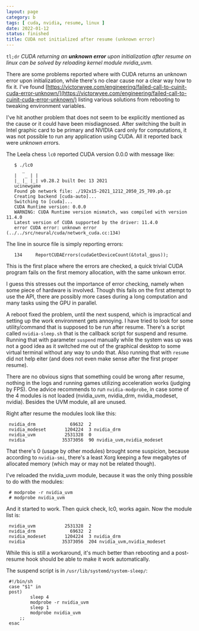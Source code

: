 ```yaml
---
layout: page
category: b
tags: [ cuda, nvidia, resume, linux ]
date: 2022-01-12
status: finished
title: CUDA not initialized after resume (unknown error)
---
```


`tl;dr` *CUDA returning an **unknown error** upon initialization after resume on
linux can be solved by reloading kernel module nvidia_uvm.*

There are some problems reported where with CUDA returns an unknown error upon
initialization, while there's no clear cause nor a clear way how to fix it.
I've found
[https://victorwyee.com/engineering/failed-call-to-cuinit-cuda-error-unknown/](https://victorwyee.com/engineering/failed-call-to-cuinit-cuda-error-unknown/)
listing various solutions from rebooting to tweaking environment variables.

I've hit another problem that does not seem to be explicitly mentioned as the
cause or it could have been misdiagnosed. After switching the built in Intel
graphic card to be primary and NVIDIA card only for computations, it was not
possible to run any application using CUDA. All it reported back were *unknown
error*s.

The Leela chess `lc0` reported CUDA version 0.0.0 with message like:

       $ ./lc0
	      _
       |   _ | |
       |_ |_ |_| v0.28.2 built Dec 13 2021
       ucinewgame
       Found pb network file: ./192x15-2021_1212_2050_25_709.pb.gz
       Creating backend [cuda-auto]...
       Switching to [cuda]...
       CUDA Runtime version: 0.0.0
       WARNING: CUDA Runtime version mismatch, was compiled with version 11.4.0
       Latest version of CUDA supported by the driver: 11.4.0
       error CUDA error: unknown error (../../src/neural/cuda/network_cuda.cc:134)

The line in source file is simply reporting errors:

       134     ReportCUDAErrors(cudaGetDeviceCount(&total_gpus));

This is the first place where the errors are checked, a quick trivial CUDA
program fails on the first memory allocation, with the same unkown error.

I guess this stresses out the importance of error checking, namely when some
piece of hardware is involved. Though this fails on the first attempt to use the
API, there are possibly more cases during a long computation and many tasks using
the GPU in parallel.

A reboot fixed the problem, until the next suspend, which is impractical and
setting up the work environment gets annoying. I have tried to look for some
utility/command that is supposed to be run after resume. There's a script called
`nvidia-sleep.sh` that is the callback script for suspend and resume. Running
that with parameter `suspend` manually while the system was up was not a good
idea as it switched me out of the graphical desktop to some virtual terminal
without any way to undo that. Also running that with `resume` did not help
eiter (and does not even make sense after the first proper resume).

There are no obvious signs that something could be wrong after resume, nothing
in the logs and running games utilizing acceleration works (judging by FPS).
One advice recommends to run `nvidia-modprobe`, in case some of the 4 modules is
not loaded (nvidia\_uvm, nvidia\_drm, nvidia\_modeset, nvidia). Besides the UVM
module, all are unused.

Right after resume the modules look like this:

     nvidia_drm             69632  2
     nvidia_modeset       1204224  3 nvidia_drm
     nvidia_uvm           2531328  0
     nvidia              35373056  90 nvidia_uvm,nvidia_modeset

That there's 0 (usage by other modules) brought some suspicion, because
according to `nvidia-smi`, there's a least Xorg keeping a few megabytes of
allocated memory (which may or may not be related though).

I've reloaded the nvidia\_uvm module, because it was the only thing possible to
do with the modules:

     # modprobe -r nvidia_uvm
     # modprobe nvidia_uvm

And it started to work. Then quick check, lc0, works again. Now the module list is:

     nvidia_uvm           2531328  2
     nvidia_drm             69632  2
     nvidia_modeset       1204224  3 nvidia_drm
     nvidia              35373056  204 nvidia_uvm,nvidia_modeset

While this is still a workaround, it's much better than rebooting and a
post-resume hook should be able to make it work automatically.

The suspend script is in `/usr/lib/systemd/system-sleep/`:

     #!/bin/sh
     case "$1" in
	 post)
		     sleep 4
		     modprobe -r nvidia_uvm
		     sleep 1
		     modprobe nvidia_uvm
	     ;;
     esac
